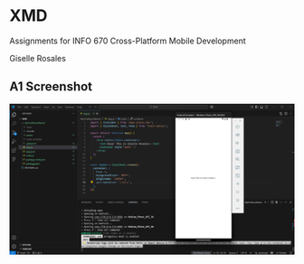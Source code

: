 # XMD
Assignments for INFO 670 Cross-Platform Mobile Development

Giselle Rosales

## A1 Screenshot
![A1 Screenshot](Assignment_screenshots/A1_screenshot.png)